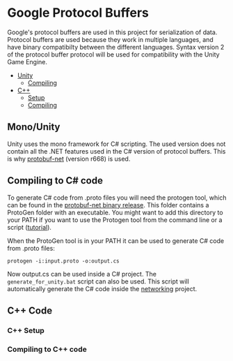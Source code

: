 # Google Protocol Buffers
Google's protocol buffers are used in this project for serialization of data. Protocol buffers are used because they work in multiple languages, and have binary compatibilty between the different languages. Syntax version 2 of the protocol buffer protocol will be used for compatibility with the Unity Game Engine.

- [Unity](#monounity)
  - [Compiling](#compiling-to-c-code)
- [C++](#c-code)
  - [Setup](#c-setup)
  - [Compiling](#compiling-to-c-code-1)

## Mono/Unity 
Unity uses the mono framework for C# scripting. The used version does not contain all the .NET features used in the C# version of protocol buffers. This is why [protobuf-net] \(version r668) is used.

## Compiling to C# code
To generate C# code from .proto files you will need the protogen tool, which can be found in the [protobuf-net binary release]. This folder contains a ProtoGen folder with an executable. You might want to add this directory to your PATH if you want to use the Protogen tool from the command line or a script ([tutorial]).

When the ProtoGen tool is in your PATH it can be used to generate C# code from .proto files:
```
protogen -i:input.proto -o:output.cs
```
Now output.cs can be used inside a C# project.
The `generate_for_unity.bat` script can also be used. This script will automatically generate the C# code inside the [networking] project.

## C++ Code
### C++ Setup
### Compiling to C++ code

[protobuf-net]: https://github.com/mgravell/protobuf-net
[protobuf-net binary release]: https://storage.googleapis.com/google-code-archive-downloads/v2/code.google.com/protobuf-net/protobuf-net%20r668.zip
[tutorial]: http://www.computerhope.com/issues/ch000549.htm
[networking]: ../networking/README.md
